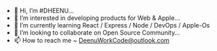 - 👋 Hi, I’m #DHEENU...
- 👀 I’m interested in developing products for Web & Apple...
- 🌱 I’m currently learning React / Express / Node / DevOps / Apple-Os
- 💞️ I’m looking to collaborate on Open Source Community...
- 📫 How to reach me ~ DeenuWorkCode@outlook.com

<!---
DHE-ENA/DHE-ENA is a ✨ special ✨ repository because its `README.md` (this file) appears on your GitHub profile.
You can click the Preview link to take a look at your changes.
--->
